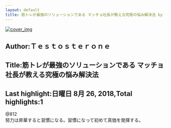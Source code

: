 ```yaml
---
layout: default
title: 筋トレが最強のソリューションである マッチョ社長が教える究極の悩み解決法 by Ｔｅｓｔｏｓｔｅｒｏｎｅ
---
```


[![cover_img](http://images-jp.amazon.com/images/P/B01M5BFOP2.09.MZZZZZZZ.jpg)](https://www.amazon.co.jp/dp/B01M5BFOP2)  
## Author:Ｔｅｓｔｏｓｔｅｒｏｎｅ  
## Title:筋トレが最強のソリューションである マッチョ社長が教える究極の悩み解決法  
## Last highlight:日曜日 8月 26, 2018,Total highlights:1  
  
@812  
努力は昇華すると習慣になる。習慣になって初めて真価を発揮する。  